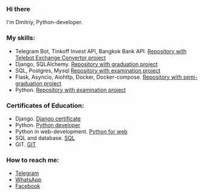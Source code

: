 ### Hi there

I'm Dmitriy, Python-developer.

### My skills:
- Telegram Bot, Tinkoff Invest API, Bangkok Bank API. [Repository with Telebot Exchange Convertor project](https://github.com/ZverevDmitriyZDV/Telebot_for_banks_rates)
- Django, SQLAlchemy. [Repository with graduation project](https://github.com/ZverevDmitriyZDV/ZDV_Diploma_DRF_backend)
- SQL, Postgres, Mysql [Repository with examination project](https://github.com/ZverevDmitriyZDV/ZDV-Diploma-VK-SQL-Request)
- Flask, Asyncio, Aiohttp, Docker, Docker-compose. [Repository with semi-graduation project](https://github.com/ZverevDmitriyZDV/HW-Terminal-simple_crud-doker-heroku)
- Python. [Repository with examination project](https://github.com/ZverevDmitriyZDV/ZDV-Diploma-Yandex-VK-Copy/blob/main/diplom.py)

### Сertificates of Education:
- Django. [Django certificate](https://github.com/ZverevDmitriyZDV/ZverevDmitriyZDV/blob/main/Python%20DJANGO.pdf)
- Python. [Python developer](https://github.com/ZverevDmitriyZDV/ZverevDmitriyZDV/blob/main/Python%20developer.pdf)
- Python in web-development. [Python for web](https://github.com/ZverevDmitriyZDV/ZverevDmitriyZDV/blob/main/Python%20in%20Web.pdf)
- SQL and database. [SQL](https://github.com/ZverevDmitriyZDV/ZverevDmitriyZDV/blob/main/Python%20SQl%20DataBase.pdf)
- GIT. [GIT](https://github.com/ZverevDmitriyZDV/ZverevDmitriyZDV/blob/main/Python%20GIT.pdf)

### How to reach me: 
- [Telegram](https://t.me/ZverevDmitriy)
- [WhatsApp](https://wa.me/79167043794)
- [Facebook](https://www.facebook.com/profile.php?id=100025368426971)
<!--
**ZverevDmitriyZDV/ZverevDmitriyZDV** is a ✨ _special_ ✨ repository because its `README.md` (this file) appears on your GitHub profile.

Here are some ideas to get you started:

- 🔭 I’m currently working on ...
- 🌱 I’m currently learning ...
- 👯 I’m looking to collaborate on ...
- 🤔 I’m looking for help with ...
- 💬 Ask me about ...
- 📫 How to reach me: ...
- 😄 Pronouns: ...
- ⚡ Fun fact: ...

